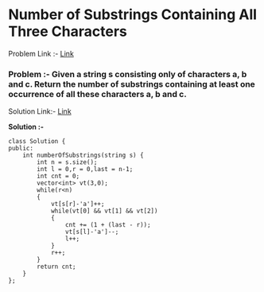 # Number of Substrings Containing All Three Characters

Problem Link :- [Link](https://leetcode.com/problems/number-of-substrings-containing-all-three-characters/)

<h3>
Problem :- Given a string s consisting only of characters a, b and c.
Return the number of substrings containing at least one occurrence of all these characters a, b and c.
  
</h3>

Solution Link:- [Link](https://leetcode.com/problems/number-of-substrings-containing-all-three-characters/submissions/869963382/)

**Solution :-**
```
class Solution {
public:
    int numberOfSubstrings(string s) {
        int n = s.size();
        int l = 0,r = 0,last = n-1;
        int cnt = 0;
        vector<int> vt(3,0);
        while(r<n)
        {
            vt[s[r]-'a']++;
            while(vt[0] && vt[1] && vt[2])
            {
                cnt += (1 + (last - r));
                vt[s[l]-'a']--;
                l++;
            }
            r++;
        }
        return cnt;
    }
};

```
